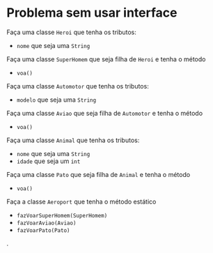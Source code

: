 # Problema sem usar interface

Faça uma classe `Heroi` que tenha os tributos:
* `nome` que seja uma `String`

Faça uma classe `SuperHomem` que seja filha de `Heroi` e tenha o método
* `voa()`

Faça uma classe `Automotor` que tenha os tributos:
* `modelo` que seja uma `String`

Faça uma classe `Aviao` que seja filha de `Automotor` e tenha o método
* `voa()`

Faça uma classe `Animal` que tenha os tributos:
* `nome` que seja uma `String`
* `idade` que seja um `int`

Faça uma classe `Pato` que seja filha de `Animal` e tenha o método
* `voa()`


Faça a classe `Aeroport` que tenha o método estático
* `fazVoarSuperHomem(SuperHomem)`
* `fazVoarAviao(Aviao)`
* `fazVoarPato(Pato)`





.
